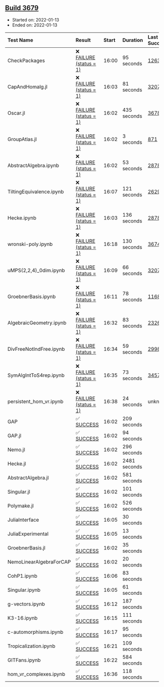 ## [Build 3679](https://oscarci.mathematik.uni-kl.de/job/oscar-stable/3679/)

* Started on: 2022-01-13
* Ended on: 2022-01-13

| Test Name    | Result | Start | Duration | Last Success | First Failure |
|:-------------|:-------|:------|:---------|:-------------|:--------------|
| CheckPackages | ❌ [FAILURE (status = 1)](https://oscarci.mathematik.uni-kl.de/job/oscar-stable/3679/artifact/logs/build-3679/CheckPackages.log) | 16:00 | 95 seconds | [1263](https://oscarci.mathematik.uni-kl.de/job/oscar-stable/1263/) | [1264](https://oscarci.mathematik.uni-kl.de/job/oscar-stable/1264/) |
| CapAndHomalg.jl | ❌ [FAILURE (status = 1)](https://oscarci.mathematik.uni-kl.de/job/oscar-stable/3679/artifact/logs/build-3679/CapAndHomalg.jl.log) | 16:03 | 81 seconds | [3207](https://oscarci.mathematik.uni-kl.de/job/oscar-stable/3207/) | [3208](https://oscarci.mathematik.uni-kl.de/job/oscar-stable/3208/) |
| Oscar.jl | ❌ [FAILURE (status = 1)](https://oscarci.mathematik.uni-kl.de/job/oscar-stable/3679/artifact/logs/build-3679/Oscar.jl.log) | 16:02 | 435 seconds | [3678](https://oscarci.mathematik.uni-kl.de/job/oscar-stable/3678/) | [3679](https://oscarci.mathematik.uni-kl.de/job/oscar-stable/3679/) |
| GroupAtlas.jl | ❌ [FAILURE (status = 1)](https://oscarci.mathematik.uni-kl.de/job/oscar-stable/3679/artifact/logs/build-3679/GroupAtlas.jl.log) | 16:02 | 3 seconds | [871](https://oscarci.mathematik.uni-kl.de/job/oscar-stable/871/) | [872](https://oscarci.mathematik.uni-kl.de/job/oscar-stable/872/) |
| AbstractAlgebra.ipynb | ❌ [FAILURE (status = 1)](https://oscarci.mathematik.uni-kl.de/job/oscar-stable/3679/artifact/logs/build-3679/AbstractAlgebra.ipynb.log) | 16:02 | 53 seconds | [2878](https://oscarci.mathematik.uni-kl.de/job/oscar-stable/2878/) | [2879](https://oscarci.mathematik.uni-kl.de/job/oscar-stable/2879/) |
| TiltingEquivalence.ipynb | ❌ [FAILURE (status = 1)](https://oscarci.mathematik.uni-kl.de/job/oscar-stable/3679/artifact/logs/build-3679/TiltingEquivalence.ipynb.log) | 16:07 | 121 seconds | [2629](https://oscarci.mathematik.uni-kl.de/job/oscar-stable/2629/) | [2630](https://oscarci.mathematik.uni-kl.de/job/oscar-stable/2630/) |
| Hecke.ipynb | ❌ [FAILURE (status = 1)](https://oscarci.mathematik.uni-kl.de/job/oscar-stable/3679/artifact/logs/build-3679/Hecke.ipynb.log) | 16:03 | 136 seconds | [2878](https://oscarci.mathematik.uni-kl.de/job/oscar-stable/2878/) | [2879](https://oscarci.mathematik.uni-kl.de/job/oscar-stable/2879/) |
| wronski-poly.ipynb | ❌ [FAILURE (status = 1)](https://oscarci.mathematik.uni-kl.de/job/oscar-stable/3679/artifact/logs/build-3679/wronski-poly.ipynb.log) | 16:18 | 130 seconds | [3674](https://oscarci.mathematik.uni-kl.de/job/oscar-stable/3674/) | [3675](https://oscarci.mathematik.uni-kl.de/job/oscar-stable/3675/) |
| uMPS(2,2,4)_0dim.ipynb | ❌ [FAILURE (status = 1)](https://oscarci.mathematik.uni-kl.de/job/oscar-stable/3679/artifact/logs/build-3679/uMPS-2-2-4-_0dim.ipynb.log) | 16:09 | 66 seconds | [3207](https://oscarci.mathematik.uni-kl.de/job/oscar-stable/3207/) | [3208](https://oscarci.mathematik.uni-kl.de/job/oscar-stable/3208/) |
| GroebnerBasis.ipynb | ❌ [FAILURE (status = 1)](https://oscarci.mathematik.uni-kl.de/job/oscar-stable/3679/artifact/logs/build-3679/GroebnerBasis.ipynb.log) | 16:11 | 78 seconds | [1168](https://oscarci.mathematik.uni-kl.de/job/oscar-stable/1168/) | [1169](https://oscarci.mathematik.uni-kl.de/job/oscar-stable/1169/) |
| AlgebraicGeometry.ipynb | ❌ [FAILURE (status = 1)](https://oscarci.mathematik.uni-kl.de/job/oscar-stable/3679/artifact/logs/build-3679/AlgebraicGeometry.ipynb.log) | 16:32 | 83 seconds | [2326](https://oscarci.mathematik.uni-kl.de/job/oscar-stable/2326/) | [2327](https://oscarci.mathematik.uni-kl.de/job/oscar-stable/2327/) |
| DivFreeNotIndFree.ipynb | ❌ [FAILURE (status = 1)](https://oscarci.mathematik.uni-kl.de/job/oscar-stable/3679/artifact/logs/build-3679/DivFreeNotIndFree.ipynb.log) | 16:34 | 59 seconds | [2998](https://oscarci.mathematik.uni-kl.de/job/oscar-stable/2998/) | [2999](https://oscarci.mathematik.uni-kl.de/job/oscar-stable/2999/) |
| SymAlgIntToS4rep.ipynb | ❌ [FAILURE (status = 1)](https://oscarci.mathematik.uni-kl.de/job/oscar-stable/3679/artifact/logs/build-3679/SymAlgIntToS4rep.ipynb.log) | 16:35 | 73 seconds | [3457](https://oscarci.mathematik.uni-kl.de/job/oscar-stable/3457/) | [3458](https://oscarci.mathematik.uni-kl.de/job/oscar-stable/3458/) |
| persistent_hom_vr.ipynb | ❌ [FAILURE (status = 1)](https://oscarci.mathematik.uni-kl.de/job/oscar-stable/3679/artifact/logs/build-3679/persistent_hom_vr.ipynb.log) | 16:38 | 24 seconds | unknown | unknown |
| GAP | ✅ [SUCCESS](https://oscarci.mathematik.uni-kl.de/job/oscar-stable/3679/artifact/logs/build-3679/GAP.log) | 16:02 | 209 seconds |  |  |
| GAP.jl | ✅ [SUCCESS](https://oscarci.mathematik.uni-kl.de/job/oscar-stable/3679/artifact/logs/build-3679/GAP.jl.log) | 16:02 | 94 seconds |  |  |
| Nemo.jl | ✅ [SUCCESS](https://oscarci.mathematik.uni-kl.de/job/oscar-stable/3679/artifact/logs/build-3679/Nemo.jl.log) | 16:02 | 296 seconds |  |  |
| Hecke.jl | ✅ [SUCCESS](https://oscarci.mathematik.uni-kl.de/job/oscar-stable/3679/artifact/logs/build-3679/Hecke.jl.log) | 16:02 | 2481 seconds |  |  |
| AbstractAlgebra.jl | ✅ [SUCCESS](https://oscarci.mathematik.uni-kl.de/job/oscar-stable/3679/artifact/logs/build-3679/AbstractAlgebra.jl.log) | 16:02 | 581 seconds |  |  |
| Singular.jl | ✅ [SUCCESS](https://oscarci.mathematik.uni-kl.de/job/oscar-stable/3679/artifact/logs/build-3679/Singular.jl.log) | 16:02 | 101 seconds |  |  |
| Polymake.jl | ✅ [SUCCESS](https://oscarci.mathematik.uni-kl.de/job/oscar-stable/3679/artifact/logs/build-3679/Polymake.jl.log) | 16:02 | 526 seconds |  |  |
| JuliaInterface | ✅ [SUCCESS](https://oscarci.mathematik.uni-kl.de/job/oscar-stable/3679/artifact/logs/build-3679/JuliaInterface.log) | 16:05 | 30 seconds |  |  |
| JuliaExperimental | ✅ [SUCCESS](https://oscarci.mathematik.uni-kl.de/job/oscar-stable/3679/artifact/logs/build-3679/JuliaExperimental.log) | 16:05 | 13 seconds |  |  |
| GroebnerBasis.jl | ✅ [SUCCESS](https://oscarci.mathematik.uni-kl.de/job/oscar-stable/3679/artifact/logs/build-3679/GroebnerBasis.jl.log) | 16:02 | 35 seconds |  |  |
| NemoLinearAlgebraForCAP | ✅ [SUCCESS](https://oscarci.mathematik.uni-kl.de/job/oscar-stable/3679/artifact/logs/build-3679/NemoLinearAlgebraForCAP.log) | 16:02 | 20 seconds |  |  |
| CohP1.ipynb | ✅ [SUCCESS](https://oscarci.mathematik.uni-kl.de/job/oscar-stable/3679/artifact/logs/build-3679/CohP1.ipynb.log) | 16:06 | 83 seconds |  |  |
| Singular.ipynb | ✅ [SUCCESS](https://oscarci.mathematik.uni-kl.de/job/oscar-stable/3679/artifact/logs/build-3679/Singular.ipynb.log) | 16:05 | 61 seconds |  |  |
| g-vectors.ipynb | ✅ [SUCCESS](https://oscarci.mathematik.uni-kl.de/job/oscar-stable/3679/artifact/logs/build-3679/g-vectors.ipynb.log) | 16:12 | 187 seconds |  |  |
| K3-16.ipynb | ✅ [SUCCESS](https://oscarci.mathematik.uni-kl.de/job/oscar-stable/3679/artifact/logs/build-3679/K3-16.ipynb.log) | 16:15 | 111 seconds |  |  |
| c-automorphisms.ipynb | ✅ [SUCCESS](https://oscarci.mathematik.uni-kl.de/job/oscar-stable/3679/artifact/logs/build-3679/c-automorphisms.ipynb.log) | 16:17 | 95 seconds |  |  |
| Tropicalization.ipynb | ✅ [SUCCESS](https://oscarci.mathematik.uni-kl.de/job/oscar-stable/3679/artifact/logs/build-3679/Tropicalization.ipynb.log) | 16:21 | 109 seconds |  |  |
| GITFans.ipynb | ✅ [SUCCESS](https://oscarci.mathematik.uni-kl.de/job/oscar-stable/3679/artifact/logs/build-3679/GITFans.ipynb.log) | 16:22 | 584 seconds |  |  |
| hom_vr_complexes.ipynb | ✅ [SUCCESS](https://oscarci.mathematik.uni-kl.de/job/oscar-stable/3679/artifact/logs/build-3679/hom_vr_complexes.ipynb.log) | 16:36 | 118 seconds |  |  |
